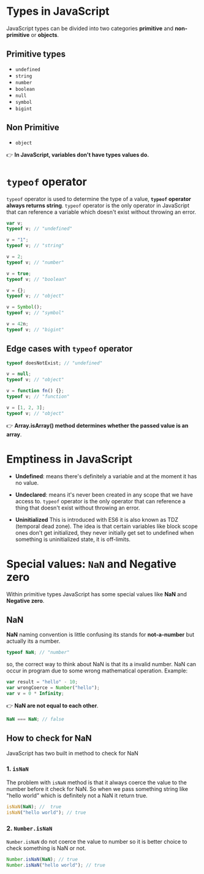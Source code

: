 # Types in JavaScript

JavaScript types can be divided into two categories **primitive** and **non-primitive** or **objects**.

## Primitive types

- `undefined`
- `string`
- `number`
- `boolean`
- `null`
- `symbol`
- `bigint`

## Non Primitive

- `object`

👉 **In JavaScript, variables don't have types values do.**

# `typeof` operator

`typeof` operator is used to determine the type of a value, **`typeof` operator always returns string**. `typeof` operator is the only operator in JavaScript that can reference a variable which doesn't exist without throwing an error.

```js
var v;
typeof v; // "undefined"

v = "1";
typeof v; // "string"

v = 2;
typeof v; // "number"

v = true;
typeof v; // "boolean"

v = {};
typeof v; // "object"

v = Symbol();
typeof v; // "symbol"

v = 42n;
typeof v; // "bigint"
```

## Edge cases with `typeof` operator

```js
typeof doesNotExist; // "undefined"

v = null;
typeof v; // "object"

v = function fn() {};
typeof v; // "function"

v = [1, 2, 3];
typeof v; // "object"
```

👉 **Array.isArray() method determines whether the passed value is an array**.

# Emptiness in JavaScript

- **Undefined**: means there's definitely a variable and at the moment it has no value.

- **Undeclared**: means it's never been created in any scope that we have access to. `typeof` operator is the only operator that can reference a thing that doesn't exist without throwing an error.

- **Uninitialized** This is introduced with ES6 it is also known as TDZ (temporal dead zone). The idea is that certain variables like block scope ones don't get initialized, they never initially get set to undefined when something is uninitialized state, it is off-limits.

# Special values: `NaN` and Negative zero

Within primitive types JavaScript has some special values like **NaN** and **Negative zero**.

## NaN

**NaN** naming convention is little confusing its stands for **not-a-number** but actually its a number.

```js
typeof NaN; // "number"
```

so, the correct way to think about NaN is that its a invalid number. NaN can occur in program due to some wrong mathematical operation. Example:

```js
var result = "hello" - 10;
var wrongCoerce = Number("hello");
var v = 0 * Infinity;
```

👉 **NaN are not equal to each other**.

```js
NaN === NaN; // false
```

## How to check for NaN

JavaScript has two built in method to check for NaN

### 1. `isNaN`

The problem with `isNaN` method is that it always coerce the value to the number before it check for NaN. So when we pass something string like "hello world" which is definitely not a NaN it return true.

```js
isNaN(NaN); //  true
isNaN("hello world"); // true
```

### 2. `Number.isNaN`

`Number.isNaN` do not coerce the value to number so it is better choice to check something is NaN or not.

```js
Number.isNaN(NaN); // true
Number.isNaN("hello world"); // true
```
